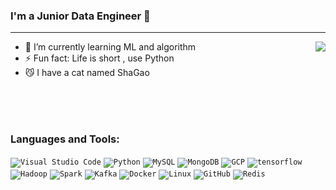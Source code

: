 ### I'm a Junior Data Engineer 👋
________
<img align="right" src="https://github-readme-stats.vercel.app/api?username=eddielin1123&show_icons=true&icon_color=CE1D2D&text_color=718096&bg_color=ffffff&hide_title=true" />


- 🌱 I’m currently learning ML and algorithm
- ⚡ Fun fact: Life is short , use Python
- 😼 I have a cat named ShaGao



</br>
</br>
</br>

### Languages and Tools:

<code><img alt="Visual Studio Code" src="https://www.vectorlogo.zone/logos/visualstudio_code/visualstudio_code-ar21.svg" /></code>
<code><img alt="Python" src="https://www.vectorlogo.zone/logos/python/python-ar21.svg" /></code>
<code><img alt="MySQL" src="https://www.vectorlogo.zone/logos/mysql/mysql-ar21.svg" /></code>
<code><img alt="MongoDB" src="https://www.vectorlogo.zone/logos/mongodb/mongodb-ar21.svg" /></code>
<code><img alt="GCP"  src="https://www.vectorlogo.zone/logos/google_cloud/google_cloud-ar21.svg" /></code>
<code><img alt="tensorflow" src="https://www.vectorlogo.zone/logos/tensorflow/tensorflow-ar21.svg" /></code>
<code><img alt="Hadoop" src="https://www.vectorlogo.zone/logos/apache_hadoop/apache_hadoop-ar21.svg" /></code>
<code><img alt="Spark"  src="https://www.vectorlogo.zone/logos/apache_spark/apache_spark-ar21.svg" /></code>
<code><img alt="Kafka"  src="https://www.vectorlogo.zone/logos/apache_kafka/apache_kafka-ar21.svg" /></code>
<code><img alt="Docker"  src="https://www.vectorlogo.zone/logos/docker/docker-ar21.svg" /></code>
<code><img alt="Linux" src="https://www.vectorlogo.zone/logos/ubuntu/ubuntu-ar21.svg" /></code>
<code><img alt="GitHub"  src="https://www.vectorlogo.zone/logos/github/github-ar21.svg" /></code>
<code><img alt="Redis"  src="https://www.vectorlogo.zone/logos/redis/redis-ar21.svg" /></code>
